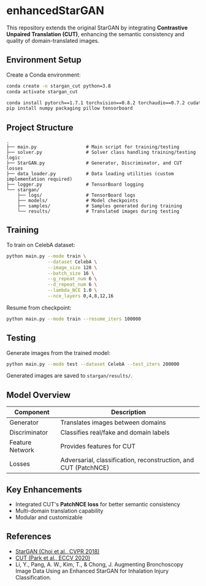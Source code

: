 # enhancedStarGAN

This repository extends the original StarGAN by integrating **Contrastive Unpaired Translation (CUT)**, enhancing the semantic consistency and quality of domain-translated images.

## Environment Setup

Create a Conda environment:

```bash
conda create -n stargan_cut python=3.8
conda activate stargan_cut

conda install pytorch==1.7.1 torchvision==0.8.2 torchaudio==0.7.2 cudatoolkit=11.0 -c pytorch
pip install numpy packaging pillow tensorboard
```

## Project Structure

```
.
├── main.py                  # Main script for training/testing
├── solver.py                # Solver class handling training/testing logic
├── StarGAN.py               # Generator, Discriminator, and CUT losses
├── data_loader.py           # Data loading utilities (custom implementation required)
├── logger.py                # TensorBoard logging
└── stargan/
    ├── logs/                # TensorBoard logs
    ├── models/              # Model checkpoints
    ├── samples/             # Samples generated during training
    └── results/             # Translated images during testing
```

## Training

To train on CelebA dataset:

```bash
python main.py --mode train \
               --dataset CelebA \
               --image_size 128 \
               --batch_size 16 \
               --g_repeat_num 6 \
               --d_repeat_num 6 \
               --lambda_NCE 1.0 \
               --nce_layers 0,4,8,12,16
```

Resume from checkpoint:

```bash
python main.py --mode train --resume_iters 100000
```

## Testing

Generate images from the trained model:

```bash
python main.py --mode test --dataset CelebA --test_iters 200000
```

Generated images are saved to `stargan/results/`.

## Model Overview

| Component         | Description |
|-------------------|-------------|
| Generator         | Translates images between domains |
| Discriminator     | Classifies real/fake and domain labels |
| Feature Network   | Provides features for CUT |
| Losses            | Adversarial, classification, reconstruction, and CUT (PatchNCE) |

## Key Enhancements

- Integrated CUT's **PatchNCE loss** for better semantic consistency
- Multi-domain translation capability
- Modular and customizable

## References

- [StarGAN (Choi et al., CVPR 2018)](https://arxiv.org/abs/1711.09020)
- [CUT (Park et al., ECCV 2020)](https://arxiv.org/abs/2007.15651)
- Li, Y., Pang, A. W., Kim, T., & Chong, J. Augmenting Bronchoscopy Image Data Using an Enhanced StarGAN for Inhalation Injury Classification.
